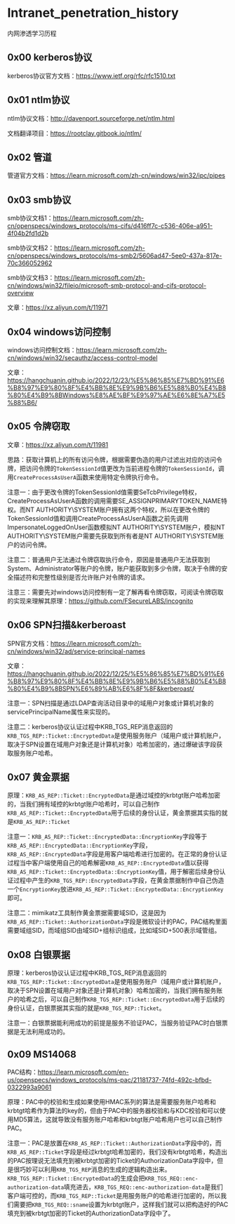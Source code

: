 # Intranet_penetration_history
内网渗透学习历程

## 0x00 kerberos协议
kerberos协议官方文档：https://www.ietf.org/rfc/rfc1510.txt
## 0x01 ntlm协议
ntlm协议文档：http://davenport.sourceforge.net/ntlm.html

文档翻译项目：https://rootclay.gitbook.io/ntlm/
## 0x02 管道
管道官方文档：https://learn.microsoft.com/zh-cn/windows/win32/ipc/pipes
## 0x03 smb协议
smb协议文档1：https://learn.microsoft.com/zh-cn/openspecs/windows_protocols/ms-cifs/d416ff7c-c536-406e-a951-4f04b2fd1d2b

smb协议文档2：https://learn.microsoft.com/zh-cn/openspecs/windows_protocols/ms-smb2/5606ad47-5ee0-437a-817e-70c366052962

smb协议文档3：https://learn.microsoft.com/zh-cn/windows/win32/fileio/microsoft-smb-protocol-and-cifs-protocol-overview

文章：https://xz.aliyun.com/t/11971
## 0x04 windows访问控制
windows访问控制文档：https://learn.microsoft.com/zh-cn/windows/win32/secauthz/access-control-model

文章：https://hangchuanin.github.io/2022/12/23/%E5%86%85%E7%BD%91%E6%B8%97%E9%80%8F%E4%BB%8E%E9%9B%B6%E5%88%B0%E4%B8%80%E4%B9%8BWindows%E8%AE%BF%E9%97%AE%E6%8E%A7%E5%88%B6/
## 0x05 令牌窃取
文章：https://xz.aliyun.com/t/11981

思路：获取计算机上的所有访问令牌，根据需要伪造的用户过滤出对应的访问令牌，把访问令牌的`TokenSessionId`值更改为当前进程令牌的`TokenSessionId`，调用`CreateProcessAsUserA`函数来使用特定令牌执行命令。

注意一：由于更改令牌的TokenSessionId值需要SeTcbPrivilege特权，CreateProcessAsUserA函数的调用需要SE_ASSIGNPRIMARYTOKEN_NAME特权。而NT AUTHORITY\SYSTEM账户拥有这两个特权，所以在更改令牌的TokenSessionId值和调用CreateProcessAsUserA函数之前先调用ImpersonateLoggedOnUser函数模拟NT AUTHORITY\SYSTEM账户，模拟NT AUTHORITY\SYSTEM账户需要先获取到所有者是NT AUTHORITY\SYSTEM账户的访问令牌。

注意二：普通用户无法通过令牌窃取执行命令，原因是普通用户无法获取到System、Administrator等账户的令牌，账户能获取到多少令牌，取决于令牌的安全描述符和完整性级别是否允许账户对令牌的请求。

注意三：需要先对windows访问控制有一定了解再看令牌窃取，可阅读令牌窃取的实现来理解其原理：https://github.com/FSecureLABS/incognito

## 0x06 SPN扫描&kerberoast
SPN官方文档：https://learn.microsoft.com/zh-cn/windows/win32/ad/service-principal-names

文章：https://hangchuanin.github.io/2022/12/25/%E5%86%85%E7%BD%91%E6%B8%97%E9%80%8F%E4%BB%8E%E9%9B%B6%E5%88%B0%E4%B8%80%E4%B9%8BSPN%E6%89%AB%E6%8F%8F&kerberoast/

注意一：SPN扫描是通过LDAP查询活动目录中的域用户对象或计算机对象的servicePrincipalName属性来实现的。

注意二：kerberos协议认证过程中KRB_TGS_REP消息返回的`KRB_TGS_REP::Ticket::EncryptedData`是使用服务账户（域用户或计算机账户，取决于SPN设置在域用户对象还是计算机对象）哈希加密的，通过爆破该字段获取服务账户哈希。

## 0x07 黄金票据
原理：`KRB_AS_REP::Ticket::EncryptedData`是通过域控的krbtgt账户哈希加密的，当我们拥有域控的krbtgt账户哈希时，可以自己制作`KRB_AS_REP::Ticket::EncryptedData`用于后续的身份认证，黄金票据其实指的就是`KRB_AS_REP::Ticket`

注意一：`KRB_AS_REP::Ticket::EncryptedData::EncryptionKey`字段等于`KRB_AS_REP::EncryptedData::EncryptionKey`字段，`KRB_AS_REP::EncryptedData`字段是用客户端哈希进行加密的。在正常的身份认证过程当中客户端使用自己的哈希解密`KRB_AS_REP::EncryptedData`值以获得`KRB_AS_REP::Ticket::EncryptedData::EncryptionKey`值，用于解密后续身份认证过程中产生的`KRB_TGS_REP::EncryptedData`字段，在黄金票据制作中自己伪造一个`EncryptionKey`放进`KRB_AS_REP::Ticket::EncryptedData::EncryptionKey`即可。

注意二：mimikatz工具制作黄金票据需要域SID，这是因为`KRB_AS_REP::Ticket::AuthorizationData`字段是微软设计的PAC，PAC结构里面需要域组SID，而域组SID由域SID+组标识组成，比如域SID+500表示域管组。

## 0x08 白银票据
原理：kerberos协议认证过程中KRB_TGS_REP消息返回的`KRB_TGS_REP::Ticket::EncryptedData`是使用服务账户（域用户或计算机账户，取决于SPN设置在域用户对象还是计算机对象）哈希加密的，当我们拥有服务账户的哈希之后，可以自己制作`KRB_TGS_REP::Ticket::EncryptedData`用于后续的身份认证，白银票据其实指的就是`KRB_TGS_REP::Ticket`。

注意一：白银票据能利用成功的前提是服务不验证PAC，当服务验证PAC时白银票据是无法利用成功的。

## 0x09 MS14068
PAC结构：https://learn.microsoft.com/en-us/openspecs/windows_protocols/ms-pac/21181737-74fd-492c-bfbd-0322993a9061

原理：PAC中的校验和生成如果使用HMAC系列的算法是需要服务账户哈希和krbtgt哈希作为算法的key的，但由于PAC中的服务器校验和与KDC校验和可以使用MD5算法，这就导致没有服务账户哈希和krbtgt账户哈希用户也可以自己制作PAC。

注意一：PAC是放置在`KRB_AS_REP::Ticket::AuthorizationData`字段中的，而`KRB_AS_REP::Ticket`字段是经过krbtgt哈希加密的，我们没有krbtgt哈希，构造出的PAC按理说无法填充到被krbtgt加密的Ticket的AuthorizationData字段中，但是很巧妙可以利用`KRB_TGS_REP`消息的生成的逻辑构造出来。`KRB_TGS_REP::Ticket::EncryptedData`的生成会把`KRB_TGS_REQ::enc-authorization-data`填充进去，`KRB_TGS_REQ::enc-authorization-data`是我们客户端可控的，而`KRB_TGS_REP::Ticket`是用服务账户的哈希进行加密的，所以我们需要把`KRB_TGS_REQ::sname`设置为krbtgt账户，这样我们就可以把构造好的PAC填充到被krbtgt加密的Ticket的AuthorizationData字段中了。

